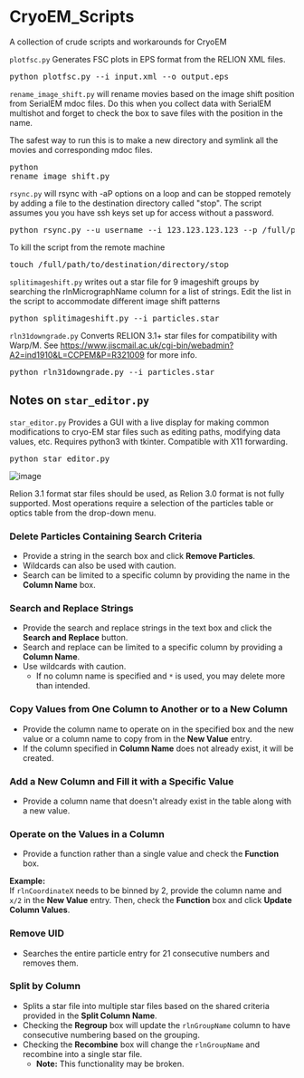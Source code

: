 # CryoEM_Scripts
A collection of crude scripts and workarounds for CryoEM

`plotfsc.py` Generates FSC plots in EPS format from the RELION XML files. 
<pre>python plotfsc.py --i input.xml --o output.eps </pre>


`rename_image_shift.py` will rename movies based on the image shift position from SerialEM mdoc files. Do this when you collect data with SerialEM multishot and forget to check the box to save files with the position in the name.

The safest way to run this is to make a new directory and symlink all the movies and corresponding mdoc files. <pre>python rename_image_shift.py</pre>


`rsync.py` will rsync with -aP options on a loop and can be stopped remotely by adding a file to the destination directory called "stop". The script
assumes you you have ssh keys set up for access without a password.
<pre>python rsync.py --u username --i 123.123.123.123 --p /full/path/to/data/directory/ --d /full/path/to/destination/directory/ </pre>

To kill the script from the remote machine
<pre>touch /full/path/to/destination/directory/stop </pre>


`splitimageshift.py` writes out a star file for 9 imageshift groups by searching the rlnMicrographName column for a list of strings. Edit the list in the script to accommodate different image shift patterns
<pre>python splitimageshift.py --i particles.star </pre>

`rln31downgrade.py` Converts RELION 3.1+ star files for compatibility with Warp/M. See https://www.jiscmail.ac.uk/cgi-bin/webadmin?A2=ind1910&L=CCPEM&P=R321009 for more info.
<pre>python rln31downgrade.py --i particles.star </pre>



## Notes on `star_editor.py`

`star_editor.py` Provides a GUI with a live display for making common modifications to cryo-EM star files such as editing paths, modifying data values, etc. Requires python3 with tkinter. Compatible with X11 forwarding. 
<pre>python star_editor.py</pre>

![image](https://github.com/user-attachments/assets/d9d71ced-1aa3-4bad-b52d-047343b6d32c)

Relion 3.1 format star files should be used, as Relion 3.0 format is not fully supported. Most operations require a selection of the particles table or optics table from the drop-down menu.

### Delete Particles Containing Search Criteria
- Provide a string in the search box and click **Remove Particles**. 
- Wildcards can also be used with caution.
- Search can be limited to a specific column by providing the name in the **Column Name** box.

### Search and Replace Strings
- Provide the search and replace strings in the text box and click the **Search and Replace** button.
- Search and replace can be limited to a specific column by providing a **Column Name**.
- Use wildcards with caution. 
  - If no column name is specified and `*` is used, you may delete more than intended.

### Copy Values from One Column to Another or to a New Column
- Provide the column name to operate on in the specified box and the new value or a column name to copy from in the **New Value** entry.
- If the column specified in **Column Name** does not already exist, it will be created.

### Add a New Column and Fill it with a Specific Value
- Provide a column name that doesn't already exist in the table along with a new value.

### Operate on the Values in a Column
- Provide a function rather than a single value and check the **Function** box.

**Example:**  
If `rlnCoordinateX` needs to be binned by 2, provide the column name and `x/2` in the **New Value** entry. Then, check the **Function** box and click **Update Column Values**.

### Remove UID
- Searches the entire particle entry for 21 consecutive numbers and removes them.

### Split by Column
- Splits a star file into multiple star files based on the shared criteria provided in the **Split Column Name**.
- Checking the **Regroup** box will update the `rlnGroupName` column to have consecutive numbering based on the grouping.
- Checking the **Recombine** box will change the `rlnGroupName` and recombine into a single star file.  
  - **Note:** This functionality may be broken.
